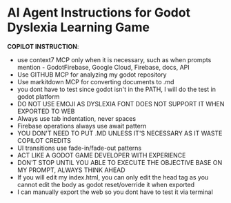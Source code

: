 # AI Agent Instructions for Godot Dyslexia Learning Game

**COPILOT INSTRUCTION**:

- use context7 MCP only when it is necessary, such as when prompts mention - GodotFirebase, Google Cloud, Firebase, docs, API
- Use GITHUB MCP for analyzing my godot repository
- Use markitdown MCP for converting documents to .md
- you dont have to test since godot isn't in the PATH, I will do the test in godot platform
- DO NOT USE EMOJI AS DYSLEXIA FONT DOES NOT SUPPORT IT WHEN EXPORTED TO WEB
- Always use tab indentation, never spaces
- Firebase operations always use await pattern
- YOU DON'T NEED TO PUT .MD UNLESS IT'S NECESSARY AS IT WASTE COPILOT CREDITS
- UI transitions use fade-in/fade-out patterns
- ACT LIKE A GODOT GAME DEVELOPER WITH EXPERIENCE
- DON'T STOP UNTIL YOU ABLE TO EXECUTE THE OBJECTIVE BASE ON MY PROMPT, ALWAYS THINK AHEAD
- If you will edit my index.html, you can only edit the head tag as you cannot edit the body as godot reset/override it when exported
- I can manually export the web so you dont have to test it via terminal
